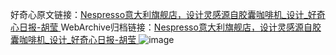 好奇心原文链接：[Nespresso意大利旗舰店，设计灵感源自胶囊咖啡机_设计_好奇心日报-胡莹 ](https://www.qdaily.com/articles/11385.html)
WebArchive归档链接：[Nespresso意大利旗舰店，设计灵感源自胶囊咖啡机_设计_好奇心日报-胡莹 ](http://web.archive.org/web/20190623164435/https://www.qdaily.com/articles/11385.html)
![image](http://ww3.sinaimg.cn/large/007d5XDply1g3wgw7ivp9j30u057f7wh)